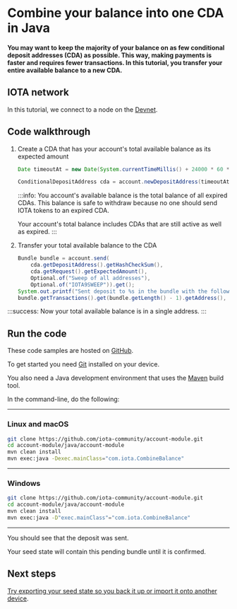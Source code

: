 # Combine your balance into one CDA in Java

**You may want to keep the majority of your balance on as few conditional deposit addresses (CDA) as possible. This way, making payments is faster and requires fewer transactions. In this tutorial, you transfer your entire available balance to a new CDA.**

## IOTA network

In this tutorial, we connect to a node on the [Devnet](root://getting-started/0.1/network/iota-networks.md#devnet).

## Code walkthrough

1. Create a CDA that has your account's total available balance as its expected amount

    ```java
	Date timeoutAt = new Date(System.currentTimeMillis() + 24000 * 60 * 60);

    ConditionalDepositAddress cda = account.newDepositAddress(timeoutAt, true, account.availableBalance()).get();
    ```

    :::info:
    You account's available balance is the total balance of all expired CDAs. This balance is safe to withdraw because no one should send IOTA tokens to an expired CDA.

    Your account's total balance includes CDAs that are still active as well as expired.
    :::

2. Transfer your total available balance to the CDA

    ```java
    Bundle bundle = account.send(
        cda.getDepositAddress().getHashCheckSum(), 
        cda.getRequest().getExpectedAmount(), 
        Optional.of("Sweep of all addresses"),
        Optional.of("IOTA9SWEEP")).get();
    System.out.printf("Sent deposit to %s in the bundle with the following tail transaction hash %s\n",
    bundle.getTransactions().get(bundle.getLength() - 1).getAddress(), bundle.getTransactions().get(bundle.getLength() - 1).getHash());
    ```

:::success:
Now your total available balance is in a single address.
:::

## Run the code

These code samples are hosted on [GitHub](https://github.com/iota-community/account-module).

To get started you need [Git](https://git-scm.com/book/en/v2/Getting-Started-Installing-Git) installed on your device.

You also need a Java development environment that uses the [Maven](https://maven.apache.org/download.cgi) build tool.

In the command-line, do the following:

--------------------
### Linux and macOS
```bash
git clone https://github.com/iota-community/account-module.git
cd account-module/java/account-module
mvn clean install
mvn exec:java -Dexec.mainClass="com.iota.CombineBalance"
```
---
### Windows
```bash
git clone https://github.com/iota-community/account-module.git
cd account-module/java/account-module
mvn clean install
mvn exec:java -D"exec.mainClass"="com.iota.CombineBalance"
```
--------------------

You should see that the deposit was sent.

Your seed state will contain this pending bundle until it is confirmed.

## Next steps

[Try exporting your seed state so you back it up or import it onto another device](../java/export-seed-state.md).